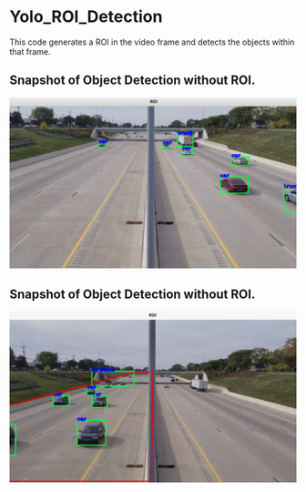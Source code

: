 # Yolo_ROI_Detection

This code generates a ROI in the video frame and detects the objects within that frame.

## Snapshot of Object Detection without ROI.

![Alt text](<Screenshot 2023-11-30 at 10.13.39 PM.png>)


## Snapshot of Object Detection without ROI.

![Alt text](<Screenshot 2023-11-30 at 10.50.12 PM.png>)